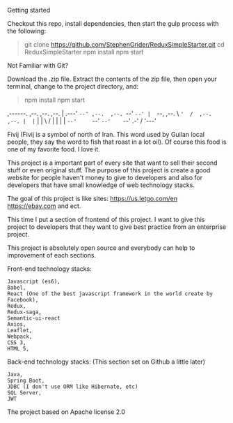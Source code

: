 Getting started

Checkout this repo, install dependencies, then start the gulp process with the following:
> git clone https://github.com/StephenGrider/ReduxSimpleStarter.git
> cd ReduxSimpleStarter
> npm install
> npm start

Not Familiar with Git?

Download the .zip file. Extract the contents of the zip file, then open your terminal, change to the project directory, and:
> npm install
> npm start

,------. ,--.            ,--.   ,--.
|  .---' `--' ,--.  ,--. `--'   `--'
|  `--,  ,--.  \  `'  /  ,--.   ,--.
|  |`    |  |   \    /   |  |   |  |
`--'     `--'    `--'    `--' .-'  /
                              '---'

Fivij (Fivij is a symbol of north of Iran. This word used by Guilan local people, they say the word to fish that roast in a lot oil).
Of course this food is one of my favorite food. I love it.

This project is a important part of every site that want to sell their second stuff or even original stuff.
The purpose of this project is create a good website for people haven't money to give to developers and also
for developers that have small knowledge of web technology stacks.

The goal of this project is like sites:
    https://us.letgo.com/en
    https://ebay.com
    and ect.

This time I put a section of frontend of this project.
I want to give this project to developers that they want to give best practice from an enterprise project.

This project is absolutely open source and everybody can help to improvement of each sections.

Front-end technology stacks:

    Javascript (es6),
    Babel,
    React (One of the best javascript framework in the world create by Facebook),
    Redux,
    Redux-saga,
    Semantic-ui-react
    Axios,
    Leaflet,
    Webpack,
    CSS 3,
    HTML 5,

Back-end technology stacks: (This section set on Github a little later)

    Java,
    Spring Boot,
    JDBC (I don't use ORM like Hibernate, etc)
    SQL Server,
    JWT


The project based on Apache license 2.0

